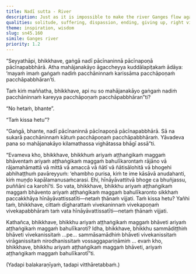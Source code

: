 ```yaml
---
title: Nadī sutta - River
description: Just as it is impossible to make the river Ganges flow against its natural course, so too is it impossible for a bhikkhu whose mind has long been inclined toward seclusion to abandon the Noble Eightfold Path and return to lay life.
qualities: solitude, suffering, dispassion, ending, giving up, right view, right intention, right speech, right livelihood, right effort, mindfulness, collectedness
theme: inspiration, wisdom
slug: sn45.160
simile: Ganges river
priority: 1.2
---
```


“Seyyathāpi, bhikkhave, gaṅgā nadī pācīnaninnā pācīnapoṇā pācīnapabbhārā. Atha mahājanakāyo āgaccheyya kuddālapiṭakaṁ ādāya: ‘mayaṁ imaṁ gaṅgaṁ nadiṁ pacchāninnaṁ karissāma pacchāpoṇaṁ pacchāpabbhāran’ti.

Taṁ kiṁ maññatha, bhikkhave, api nu so mahājanakāyo gaṅgaṁ nadiṁ pacchāninnaṁ kareyya pacchāpoṇaṁ pacchāpabbhāran”ti?

“No hetaṁ, bhante”.

“Taṁ kissa hetu”?

“Gaṅgā, bhante, nadī pācīnaninnā pācīnapoṇā pācīnapabbhārā. Sā na sukarā pacchāninnaṁ kātuṁ pacchāpoṇaṁ pacchāpabbhāraṁ. Yāvadeva pana so mahājanakāyo kilamathassa vighātassa bhāgī assā”ti.

“Evameva kho, bhikkhave, bhikkhuṁ ariyaṁ aṭṭhaṅgikaṁ maggaṁ bhāventaṁ ariyaṁ aṭṭhaṅgikaṁ maggaṁ bahulīkarontaṁ rājāno vā rājamahāmattā vā mittā vā amaccā vā ñātī vā ñātisālohitā vā bhogehi abhihaṭṭhuṁ pavāreyyuṁ: ‘ehambho purisa, kiṁ te ime kāsāvā anudahanti, kiṁ muṇḍo kapālamanusaṁcarasi. Ehi, hīnāyāvattitvā bhoge ca bhuñjassu, puññāni ca karohī’ti. So vata, bhikkhave, bhikkhu ariyaṁ aṭṭhaṅgikaṁ maggaṁ bhāvento ariyaṁ aṭṭhaṅgikaṁ maggaṁ bahulīkaronto sikkhaṁ paccakkhāya hīnāyāvattissatīti—netaṁ ṭhānaṁ vijjati. Taṁ kissa hetu? Yañhi taṁ, bhikkhave, cittaṁ dīgharattaṁ vivekaninnaṁ vivekapoṇaṁ vivekapabbhāraṁ taṁ vata hīnāyāvattissatīti—netaṁ ṭhānaṁ vijjati.

Kathañca, bhikkhave, bhikkhu ariyaṁ aṭṭhaṅgikaṁ maggaṁ bhāveti ariyaṁ aṭṭhaṅgikaṁ maggaṁ bahulīkaroti? Idha, bhikkhave, bhikkhu sammādiṭṭhiṁ bhāveti vivekanissitaṁ …pe… sammāsamādhiṁ bhāveti vivekanissitaṁ virāganissitaṁ nirodhanissitaṁ vossaggapariṇāmiṁ … evaṁ kho, bhikkhave, bhikkhu ariyaṁ aṭṭhaṅgikaṁ maggaṁ bhāveti, ariyaṁ aṭṭhaṅgikaṁ maggaṁ bahulīkarotī”ti.

(Yadapi balakaraṇīyaṁ, tadapi vitthāretabbaṁ.)
